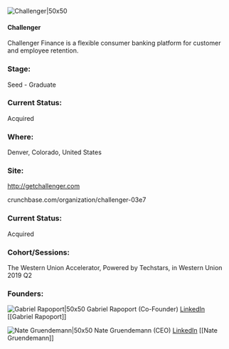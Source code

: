 

![Challenger|50x50](https://apimg.techstars.com/connect/images/image_files/5ef1276b34a60d099f000017/original/vert_lockUp_101731_00ab68_%282%29.png)

#### Challenger
Challenger Finance is a flexible consumer banking platform for customer and employee retention.

### Stage: 
Seed - Graduate 

### Current Status: 
Acquired

### Where:
Denver, Colorado, United States

### Site:
http://getchallenger.com



crunchbase.com/organization/challenger-03e7

### Current Status: 
Acquired

### Cohort/Sessions: 
The Western Union Accelerator, Powered by Techstars, in Western Union 2019 Q2

### Founders: 

![Gabriel Rapoport|50x50](https://apimg.techstars.com/connect/images/image_files/5cf70fbf34a60d7704000025/original/Rapoport__Gabriel.jpg) Gabriel Rapoport (Co-Founder) [LinkedIn](https://linkedin.com/in/gabriel-rapoport-a4a918110) [[Gabriel Rapoport]]

![Nate Gruendemann|50x50](http://s3.amazonaws.com/ts-accel-connect-uploads/images/image_files/622009f0a521520008c75aa7/original/Nate_Headshot_%28Small%29.jpg) Nate Gruendemann (CEO) [LinkedIn](https://linkedin.com/in/nategruendemann) [[Nate Gruendemann]]


